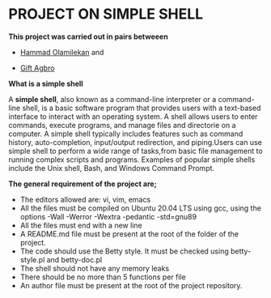 # PROJECT ON SIMPLE SHELL
**This project was carried out in pairs betweeen**

- [Hammad Olamilekan](https://github.com/lexycon002) and

- [Gift Agbro](https://github.com/Giftagbro)

**What is a simple shell**

A **simple shell**, also known as a command-line interpreter or a command-line shell, is a basic software program that provides users with a text-based interface to interact with an operating system. A shell allows users to enter commands, execute programs, and manage files and directorie on a computer.
A simple shell typically includes features such as command history, auto-completion, input/output redirection, and piping.Users can use simple shell to perform a wide range of tasks,from basic file management to running complex scripts and programs.
Examples of popular simple shells include the Unix shell, Bash, and Windows Command Prompt.

**The general requirement of the project are;**

- The editors allowed are: vi, vim, emacs
- All the files must be compiled on Ubuntu 20.04 LTS using gcc, using the options -Wall -Werror -Wextra -pedantic -std=gnu89
- All the files must end with a new line
- A README.md file must be present at the root of the folder of the project.
- The code should use the Betty style. It must be checked using betty-style.pl and betty-doc.pl
- The shell should not have any memory leaks
- There should be no more than 5 functions per file
- An author file must be present at the root of the project repository.
